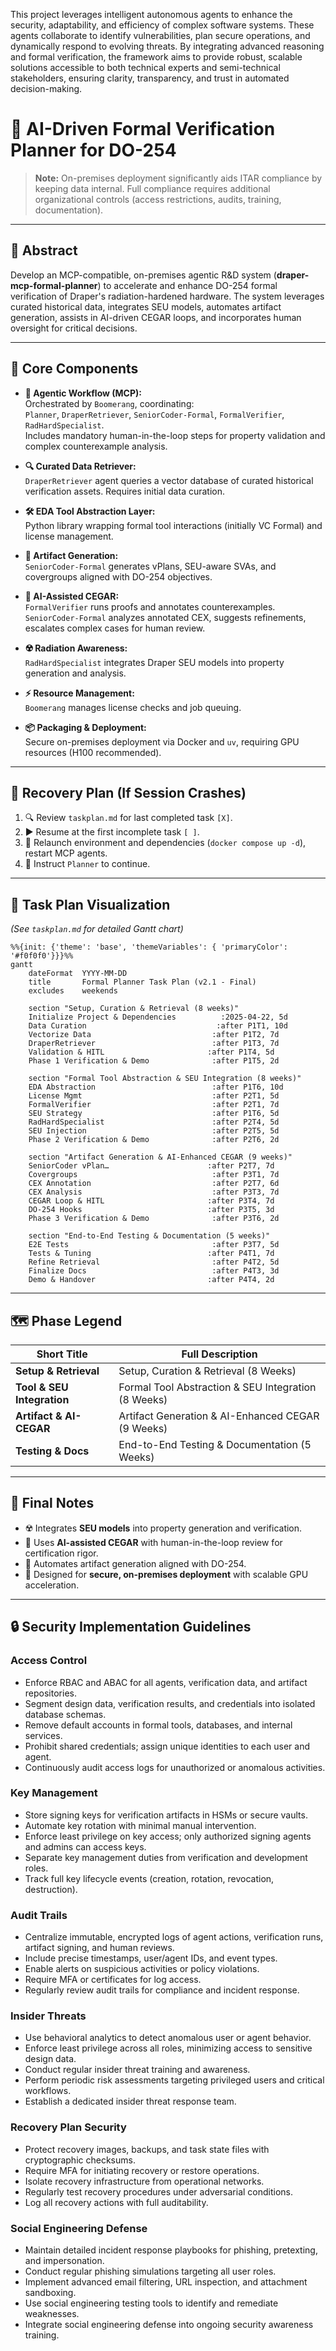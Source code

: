 This project leverages intelligent autonomous agents to enhance the security, adaptability, and efficiency of complex software systems. These agents collaborate to identify vulnerabilities, plan secure operations, and dynamically respond to evolving threats. By integrating advanced reasoning and formal verification, the framework aims to provide robust, scalable solutions accessible to both technical experts and semi-technical stakeholders, ensuring clarity, transparency, and trust in automated decision-making.

# 🧠 AI-Driven Formal Verification Planner for DO-254

> **Note:** On-premises deployment significantly aids ITAR compliance by keeping data internal. Full compliance requires additional organizational controls (access restrictions, audits, training, documentation).

---

## 📜 Abstract

Develop an MCP-compatible, on-premises agentic R&D system (**draper-mcp-formal-planner**) to accelerate and enhance DO-254 formal verification of Draper's radiation-hardened hardware. The system leverages curated historical data, integrates SEU models, automates artifact generation, assists in AI-driven CEGAR loops, and incorporates human oversight for critical decisions.

---

## 🔑 Core Components

- **🤖 Agentic Workflow (MCP):**  
  Orchestrated by `Boomerang`, coordinating:  
  `Planner`, `DraperRetriever`, `SeniorCoder-Formal`, `FormalVerifier`, `RadHardSpecialist`.  
  Includes mandatory human-in-the-loop steps for property validation and complex counterexample analysis.

- **🔍 Curated Data Retriever:**  
  `DraperRetriever` agent queries a vector database of curated historical verification assets. Requires initial data curation.

- **🛠️ EDA Tool Abstraction Layer:**  
  Python library wrapping formal tool interactions (initially VC Formal) and license management.

- **📄 Artifact Generation:**  
  `SeniorCoder-Formal` generates vPlans, SEU-aware SVAs, and covergroups aligned with DO-254 objectives.

- **🔄 AI-Assisted CEGAR:**  
  `FormalVerifier` runs proofs and annotates counterexamples.  
  `SeniorCoder-Formal` analyzes annotated CEX, suggests refinements, escalates complex cases for human review.

- **☢️ Radiation Awareness:**  
  `RadHardSpecialist` integrates Draper SEU models into property generation and analysis.

- **⚡ Resource Management:**  
  `Boomerang` manages license checks and job queuing.

- **📦 Packaging & Deployment:**  
  Secure on-premises deployment via Docker and `uv`, requiring GPU resources (H100 recommended).

---

## 🔄 Recovery Plan (If Session Crashes)

1. 🔍 Review `taskplan.md` for last completed task `[X]`.
2. ▶️ Resume at the first incomplete task `[ ]`.
3. 🚀 Relaunch environment and dependencies (`docker compose up -d`), restart MCP agents.
4. 📝 Instruct `Planner` to continue.

---

## 📅 Task Plan Visualization

*(See `taskplan.md` for detailed Gantt chart)*

```mermaid
%%{init: {'theme': 'base', 'themeVariables': { 'primaryColor': '#f0f0f0'}}}%%
gantt
    dateFormat  YYYY-MM-DD
    title       Formal Planner Task Plan (v2.1 - Final)
    excludes    weekends

    section "Setup, Curation & Retrieval (8 weeks)"
    Initialize Project & Dependencies          :2025-04-22, 5d
    Data Curation                             :after P1T1, 10d
    Vectorize Data                           :after P1T2, 7d
    DraperRetriever                          :after P1T3, 7d
    Validation & HITL                       :after P1T4, 5d
    Phase 1 Verification & Demo              :after P1T5, 2d

    section "Formal Tool Abstraction & SEU Integration (8 weeks)"
    EDA Abstraction                          :after P1T6, 10d
    License Mgmt                             :after P2T1, 5d
    FormalVerifier                           :after P2T1, 7d
    SEU Strategy                             :after P1T6, 5d
    RadHardSpecialist                        :after P2T4, 5d
    SEU Injection                            :after P2T5, 5d
    Phase 2 Verification & Demo              :after P2T6, 2d

    section "Artifact Generation & AI-Enhanced CEGAR (9 weeks)"
    SeniorCoder vPlan…                      :after P2T7, 7d
    Covergroups                              :after P3T1, 7d
    CEX Annotation                           :after P2T7, 6d
    CEX Analysis                             :after P3T3, 7d
    CEGAR Loop & HITL                       :after P3T4, 7d
    DO-254 Hooks                            :after P3T5, 3d
    Phase 3 Verification & Demo              :after P3T6, 2d

    section "End-to-End Testing & Documentation (5 weeks)"
    E2E Tests                                :after P3T7, 5d
    Tests & Tuning                          :after P4T1, 7d
    Refine Retrieval                         :after P4T2, 5d
    Finalize Docs                            :after P4T3, 3d
    Demo & Handover                         :after P4T4, 2d
```

---

## 🗺️ Phase Legend

| Short Title                   | Full Description                                         |
|-------------------------------|----------------------------------------------------------|
| **Setup & Retrieval**         | Setup, Curation & Retrieval (8 Weeks)                   |
| **Tool & SEU Integration**    | Formal Tool Abstraction & SEU Integration (8 Weeks)     |
| **Artifact & AI-CEGAR**       | Artifact Generation & AI-Enhanced CEGAR (9 Weeks)       |
| **Testing & Docs**            | End-to-End Testing & Documentation (5 Weeks)            |

---

## 📝 Final Notes

- ☢️ Integrates **SEU models** into property generation and verification.
- 🔄 Uses **AI-assisted CEGAR** with human-in-the-loop review for certification rigor.
- 📄 Automates artifact generation aligned with DO-254.
- 🏢 Designed for **secure, on-premises deployment** with scalable GPU acceleration.

---

## 🔒 Security Implementation Guidelines

### Access Control
- Enforce RBAC and ABAC for all agents, verification data, and artifact repositories.
- Segment design data, verification results, and credentials into isolated database schemas.
- Remove default accounts in formal tools, databases, and internal services.
- Prohibit shared credentials; assign unique identities to each user and agent.
- Continuously audit access logs for unauthorized or anomalous activities.

### Key Management
- Store signing keys for verification artifacts in HSMs or secure vaults.
- Automate key rotation with minimal manual intervention.
- Enforce least privilege on key access; only authorized signing agents and admins can access keys.
- Separate key management duties from verification and development roles.
- Track full key lifecycle events (creation, rotation, revocation, destruction).

### Audit Trails
- Centralize immutable, encrypted logs of agent actions, verification runs, artifact signing, and human reviews.
- Include precise timestamps, user/agent IDs, and event types.
- Enable alerts on suspicious activities or policy violations.
- Require MFA or certificates for log access.
- Regularly review audit trails for compliance and incident response.

### Insider Threats
- Use behavioral analytics to detect anomalous user or agent behavior.
- Enforce least privilege across all roles, minimizing access to sensitive design data.
- Conduct regular insider threat training and awareness.
- Perform periodic risk assessments targeting privileged users and critical workflows.
- Establish a dedicated insider threat response team.

### Recovery Plan Security
- Protect recovery images, backups, and task state files with cryptographic checksums.
- Require MFA for initiating recovery or restore operations.
- Isolate recovery infrastructure from operational networks.
- Regularly test recovery procedures under adversarial conditions.
- Log all recovery actions with full auditability.

### Social Engineering Defense
- Maintain detailed incident response playbooks for phishing, pretexting, and impersonation.
- Conduct regular phishing simulations targeting all user roles.
- Implement advanced email filtering, URL inspection, and attachment sandboxing.
- Use social engineering testing tools to identify and remediate weaknesses.
- Integrate social engineering defense into ongoing security awareness training.